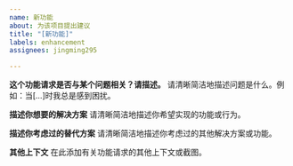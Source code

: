 ```yaml
---
name: 新功能
about: 为该项目提出建议
title: "[新功能]"
labels: enhancement
assignees: jingming295

---
```


**这个功能请求是否与某个问题相关？请描述。**
请清晰简洁地描述问题是什么。例如：当[…]时我总是感到困扰。

**描述你想要的解决方案**
请清晰简洁地描述你希望实现的功能或行为。

**描述你考虑过的替代方案**
请清晰简洁地描述你考虑过的其他解决方案或功能。

**其他上下文**
在此添加有关功能请求的其他上下文或截图。
